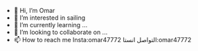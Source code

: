 - 👋 Hi, I’m Omar
- 👀 I’m interested in sailing 
- 🌱 I’m currently learning ...
- 💞️ I’m looking to collaborate on ...
- 📫 How to reach me Insta:omar47772
التواصل انستا:omar47772
<!---
Abukhamas/Abukhamas is a ✨ special ✨ repository because its `README.md` (this file) appears on your GitHub profile.
You can click the Preview link to take a look at your changes.
--->
